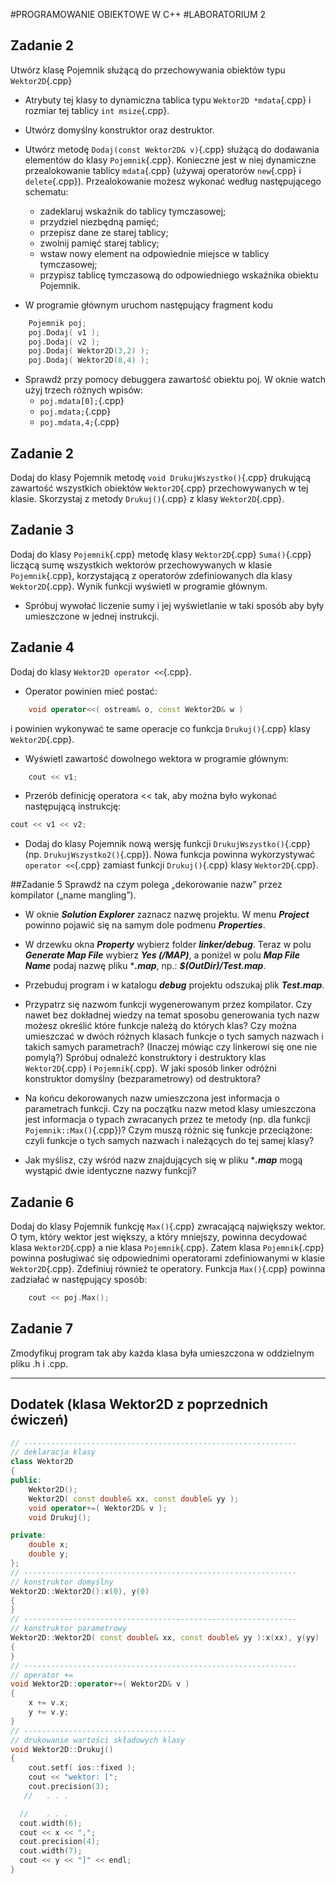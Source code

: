 #PROGRAMOWANIE OBIEKTOWE W C++
#LABORATORIUM 2

##  Zadanie 2
Utwórz klasę Pojemnik służącą do przechowywania obiektów typu `Wektor2D`{.cpp}

* Atrybuty tej klasy to dynamiczna tablica typu `Wektor2D *mdata`{.cpp} i rozmiar tej tablicy `int msize`{.cpp}.

* Utwórz domyślny konstruktor oraz destruktor.

* Utwórz metodę `Dodaj(const Wektor2D& v)`{.cpp} służącą do dodawania elementów do klasy `Pojemnik`{.cpp}. Konieczne jest w niej dynamiczne przealokowanie tablicy `mdata`{.cpp} (używaj operatorów `new`{.cpp} i `delete`{.cpp}). Przealokowanie możesz wykonać według następującego schematu:
    * zadeklaruj wskaźnik do tablicy tymczasowej;
    * przydziel niezbędną pamięć;
    * przepisz dane ze starej tablicy;
    * zwolnij pamięć starej tablicy;
    * wstaw nowy element na odpowiednie miejsce w tablicy tymczasowej;
    * przypisz tablicę tymczasową do odpowiedniego wskaźnika obiektu Pojemnik.

* W programie głównym uruchom następujący fragment kodu
```c++
	Pojemnik poj;
	poj.Dodaj( v1 );
	poj.Dodaj( v2 );
	poj.Dodaj( Wektor2D(3,2) );
	poj.Dodaj( Wektor2D(8,4) );
```

* Sprawdź przy pomocy debuggera  zawartość obiektu poj. W oknie watch użyj trzech różnych wpisów:
	* `poj.mdata[0];`{.cpp}
	* `poj.mdata;`{.cpp}
	* `poj.mdata,4;`{.cpp}

## Zadanie 2
Dodaj do klasy Pojemnik metodę `void DrukujWszystko()`{.cpp} drukującą zawartość wszystkich obiektów `Wektor2D`{.cpp} przechowywanych w tej klasie. Skorzystaj z metody `Drukuj()`{.cpp} z klasy `Wektor2D`{.cpp}. 

## Zadanie 3
Dodaj do klasy `Pojemnik`{.cpp} metodę klasy `Wektor2D`{.cpp} `Suma()`{.cpp} liczącą sumę wszystkich wektorów przechowywanych w klasie `Pojemnik`{.cpp}, korzystającą z operatorów zdefiniowanych dla klasy `Wektor2D`{.cpp}. Wynik funkcji wyświetl w programie głównym.

* Spróbuj wywołać liczenie sumy i jej wyświetlanie w taki sposób aby były umieszczone w jednej instrukcji.

## Zadanie 4
Dodaj do klasy `Wektor2D operator <<`{.cpp}.

* Operator powinien mieć postać:
```c++
	void operator<<( ostream& o, const Wektor2D& w )
```
i powinien wykonywać te same operacje co funkcja `Drukuj()`{.cpp} klasy `Wektor2D`{.cpp}.

* Wyświetl zawartość dowolnego wektora w programie głównym:
```c++
	cout << v1;
```

* Przerób definicję operatora << tak, aby można było wykonać następującą instrukcję:
```c++
cout << v1 << v2;
```

* Dodaj do klasy Pojemnik nową wersję funkcji `DrukujWszystko()`{.cpp} (np. `DrukujWszystko2()`{.cpp}). Nowa funkcja powinna wykorzystywać `operator <<`{.cpp} zamiast funkcji `Drukuj()`{.cpp} klasy `Wektor2D`{.cpp}. 

##Zadanie 5
Sprawdź na czym polega „dekorowanie nazw” przez kompilator („name mangling”).

* W oknie ***Solution Explorer*** zaznacz nazwę projektu. W menu ***Project*** powinno pojawić się na samym dole podmenu ***Properties***.

* W drzewku okna ***Property*** wybierz folder ***linker/debug***. Teraz w polu ***Generate Map File***  wybierz ***Yes (/MAP)***, a poniżel w polu ***Map File Name*** podaj nazwę pliku ****.map***, np.: ***$(OutDir)/Test.map***.

* Przebuduj program i w katalogu ***debug*** projektu odszukaj plik ***Test.map***.

* Przypatrz się nazwom funkcji wygenerowanym przez kompilator. Czy nawet bez dokładnej wiedzy na temat sposobu generowania tych nazw możesz określić które funkcje należą do których klas? Czy można umieszczać w dwóch różnych klasach funkcje o tych samych nazwach i takich samych parametrach? (Inaczej mówiąc czy linkerowi się one nie pomylą?)
Spróbuj odnaleźć konstruktory i destruktory klas `Wektor2D`{.cpp} i `Pojemnik`{.cpp}. W jaki sposób linker odróżni konstruktor domyślny (bezparametrowy) od destruktora?

* Na końcu dekorowanych nazw umieszczona jest informacja o parametrach funkcji. Czy na początku nazw metod klasy umieszczona jest informacja o typach zwracanych przez te metody (np. dla funkcji `Pojemnik::Max()`{.cpp})? Czym muszą różnic się funkcje przeciążone: czyli funkcje o tych samych nazwach i należących do tej samej klasy?

* Jak myślisz, czy wśród nazw znajdujących się w pliku ****.map*** mogą wystąpić dwie identyczne nazwy funkcji?

## Zadanie 6
Dodaj do klasy Pojemnik funkcję `Max()`{.cpp} zwracającą największy wektor. O tym, który wektor jest większy, a który mniejszy, powinna decydować klasa `Wektor2D`{.cpp} a nie klasa `Pojemnik`{.cpp}. Zatem klasa `Pojemnik`{.cpp} powinna posługiwać się odpowiednimi operatorami zdefiniowanymi w klasie `Wektor2D`{.cpp}. Zdefiniuj również te operatory. Funkcja `Max()`{.cpp} powinna zadziałać w następujący sposób:
```c++
	cout << poj.Max();
```

## Zadanie 7
Zmodyfikuj program tak aby każda klasa była umieszczona w oddzielnym pliku .h i .cpp.

***
## Dodatek (klasa Wektor2D z poprzednich ćwiczeń)
```c++
// -------------------------------------------------------------
// deklaracja klasy
class Wektor2D
{
public:
	Wektor2D();
	Wektor2D( const double& xx, const double& yy );
	void operator+=( Wektor2D& v );
	void Drukuj();

private:
	double x;
	double y;
};
// -------------------------------------------------------------
// konstruktor domyślny
Wektor2D::Wektor2D():x(0), y(0)
{
}
// -------------------------------------------------------------
// konstruktor parametrowy
Wektor2D::Wektor2D( const double& xx, const double& yy ):x(xx), y(yy) 
{
}
// -------------------------------------------------------------
// operator +=
void Wektor2D::operator+=( Wektor2D& v )
{
	x += v.x;
	y += v.y;
}
// ----------------------------------
// drukowanie wartości składowych klasy
void Wektor2D::Drukuj()
{
	cout.setf( ios::fixed );
	cout << "wektor: [";
	cout.precision(3);
   //   . . .

  //	. . .
  cout.width(6);
  cout << x << ",";
  cout.precision(4);
  cout.width(7);
  cout << y << "]" << endl;
}
```